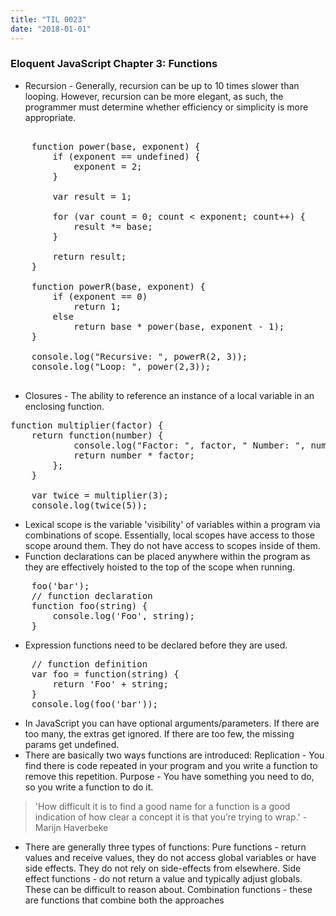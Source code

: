 ```yaml
---
title: "TIL 0023"
date: "2018-01-01"
---
```

### Eloquent JavaScript Chapter 3: Functions

* Recursion - Generally, recursion can be up to 10 times slower than looping. However, recursion can be more elegant, as such, the programmer must determine whether efficiency or simplicity is more appropriate. 
<pre>

    function power(base, exponent) {
        if (exponent == undefined) {
            exponent = 2;
        }

        var result = 1;

        for (var count = 0; count < exponent; count++) {
            result *= base;
        }
        
        return result;
    }

    function powerR(base, exponent) {
        if (exponent == 0)
            return 1;
        else
            return base * power(base, exponent - 1);
    }

    console.log("Recursive: ", powerR(2, 3));
    console.log("Loop: ", power(2,3));

</pre>
* Closures - The ability to reference an instance of a local variable in an enclosing function.
<pre>
function multiplier(factor) {
    return function(number) {
            console.log("Factor: ", factor, " Number: ", number);
            return number * factor;
        };
    }

    var twice = multiplier(3);
    console.log(twice(5));
</pre>
* Lexical scope is the variable 'visibility' of variables within a program via combinations of scope. Essentially, local scopes have access to those scope around them. They do not have access to scopes inside of them.  
* Function declarations can be placed anywhere within the program as they are effectively hoisted to the top of the scope when running. 

<pre>
    foo('bar');
    // function declaration
    function foo(string) {
        console.log('Foo', string);
    }
</pre>

* Expression functions need to be declared before they are used. 
<pre>
    // function definition
    var foo = function(string) {
        return 'Foo' + string;
    }
    console.log(foo('bar'));
</pre>
* In JavaScript you can have optional arguments/parameters. If there are too many, the extras get ignored. If there are too few, the missing params get undefined. 
* There are basically two ways functions are introduced: 
Replication - You find there is code repeated in your program and you write a function to remove this repetition.
Purpose - You have something you need to do, so you write a function to do it. 

<blockquote>'How difficult it is to find a good name for a function is a good indication of how clear a concept it is that you’re trying to wrap.' - Marijn Haverbeke</blockquote>

* There are generally three types of functions: 
Pure functions - return values and receive values, they do not access global variables or have side effects. They do not rely on side-effects from elsewhere. 
Side effect functions - do not return a value and typically adjust globals. These can be difficult to reason about. 
Combination functions - these are functions that combine both the approaches